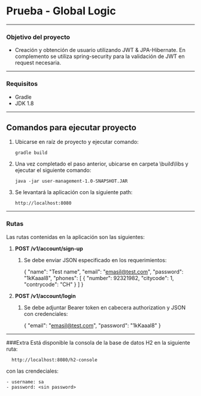 # Prueba - Global Logic

---

### Objetivo del proyecto
- Creación y obtención de usuario utilizando JWT & JPA-Hibernate. En complemento se utiliza spring-security para la validación de JWT en request necesaria.

---

### Requisitos
- Gradle
- JDK 1.8

---

## Comandos para ejecutar proyecto
1. Ubicarse en raíz de proyecto y ejecutar comando:
   

       gradle build

2. Una vez completado el paso anterior, ubicarse en carpeta \build\libs y ejecutar el siguiente comando:

    
       java -jar user-management-1.0-SNAPSHOT.JAR

3. Se levantará la aplicación con la siguiente path:


       http://localhost:8080

---

### Rutas
Las rutas contenidas en la aplicación son las siguientes:
1. <b> POST /v1/account/sign-up </b>
   
   1. Se debe enviar JSON especificado en los requerimientos:


         {
            "name": "Test name",
            "email": "emasil@test.com",
            "password": "1kKaaal8",
            "phones": [
                  {
                     "number": 92321982,
                     "citycode": 1,
                     "contrycode": "CH"
                  }
               ]
            }
   

2. <b> POST /v1/account/login </b>

   1. Se debe adjuntar Bearer token en cabecera authorization y JSON con credenciales:
   
   
      { "email": "emasil@test.com", "password": "1kKaaal8" }

---

###Extra
Está disponible la consola de la base de datos H2 en la siguiente ruta:


      http://localhost:8080/h2-console


con las crendeciales:

    - username: sa
    - password: <sin password>